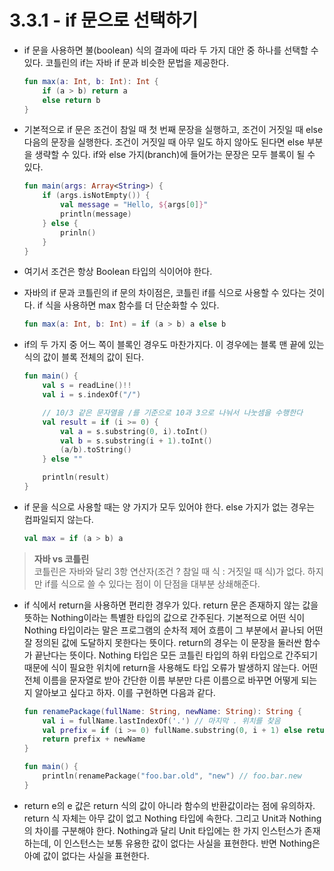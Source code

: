 # 3.3.1 - if 문으로 선택하기

- if 문을 사용하면 불(boolean) 식의 결과에 따라 두 가지 대안 중 하나를 선택할 수 있다. 코틀린의 if는 자바 if 문과 비슷한 문법을 제공한다.
    
    ```kotlin
    fun max(a: Int, b: Int): Int {
    	if (a > b) return a
    	else return b
    }
    ```
    
- 기본적으로 if 문은 조건이 참일 때 첫 번째 문장을 실행하고, 조건이 거짓일 때 else 다음의 문장을 실행한다. 조건이 거짓일 때 아무 일도 하지 않아도 된다면 else 부분을 생략할 수 있다. if와 else 가지(branch)에 들어가는 문장은 모두 블록이 될 수 있다.
    
    ```kotlin
    fun main(args: Array<String>) {
    	if (args.isNotEmpty()) {
    		val message = "Hello, ${args[0]}"
    		println(message)
    	} else {
    		prinln()
    	}
    }
    ```
    
- 여기서 조건은 항상 Boolean 타입의 식이어야 한다.
- 자바의 if 문과 코틀린의 if 문의 차이점은, 코틀린 if를 식으로 사용할 수 있다는 것이다. if 식을 사용하면 max 함수를 더 단순화할 수 있다.
    
    ```kotlin
    fun max(a: Int, b: Int) = if (a > b) a else b
    ```
    
- if의 두 가지 중 어느 쪽이 블록인 경우도 마찬가지다. 이 경우에는 블록 맨 끝에 있는 식의 값이 블록 전체의 값이 된다.
    
    ```kotlin
    fun main() {
    	val s = readLine()!!
    	val i = s.indexOf("/")
    
    	// 10/3 같은 문자열을 /를 기준으로 10과 3으로 나눠서 나눗셈을 수행한다
    	val result = if (i >= 0) {
    		val a = s.substring(0, i).toInt()
    		val b = s.substring(i + 1).toInt()
    		(a/b).toString()
    	} else ""
    
    	println(result)
    }
    ```
    
- if 문을 식으로 사용할 때는 양 가지가 모두 있어야 한다. else 가지가 없는 경우는 컴파일되지 않는다.
    
    ```kotlin
    val max = if (a > b) a
    ```
    

> **자바 vs 코틀린**  
코틀린은 자바와 달리 3항 연산자(조건 ? 참일 때 식 : 거짓일 때 식)가 없다. 하지만 if를 식으로 쓸 수 있다는 점이 이 단점을 대부분 상쇄해준다.
> 
- if 식에서 return을 사용하면 편리한 경우가 있다. return 문은 존재하지 않는 값을 뜻하는 Nothing이라는 특별한 타입의 값으로 간주된다. 기본적으로 어떤 식이 Nothing 타입이라는 말은 프로그램의 순차적 제어 흐름이 그 부분에서 끝나되 어떤 잘 정의된 값에 도달하지 못한다는 뜻이다. return의 경우는 이 문장을 둘러싼 함수가 끝난다는 뜻이다. Nothing 타입은 모든 코틀린 타입의 하위 타입으로 간주되기 때문에 식이 필요한 위치에 return을 사용해도 타입 오류가 발생하지 않는다. 어떤 전체 이름을 문자열로 받아 간단한 이름 부분만 다른 이름으로 바꾸면 어떻게 되는지 알아보고 싶다고 하자. 이를 구현하면 다음과 같다.
    
    ```kotlin
    fun renamePackage(fullName: String, newName: String): String {
    	val i = fullName.lastIndexOf('.') // 마지막 . 위치를 찾음
    	val prefix = if (i >= 0) fullName.substring(0, i + 1) else return newName
    	return prefix + newName
    }
    
    fun main() {
    	println(renamePackage("foo.bar.old", "new") // foo.bar.new
    }
    ```
    
- return e의 e 값은 return 식의 값이 아니라 함수의 반환값이라는 점에 유의하자. return 식 자체는 아무 값이 없고 Nothing 타입에 속한다. 그리고 Unit과 Nothing의 차이를 구분해야 한다. Nothing과 달리 Unit 타입에는 한 가지 인스턴스가 존재하는데, 이 인스턴스는 보통 유용한 값이 없다는 사실을 표현한다. 반면 Nothing은 아예 값이 없다는 사실을 표현한다.